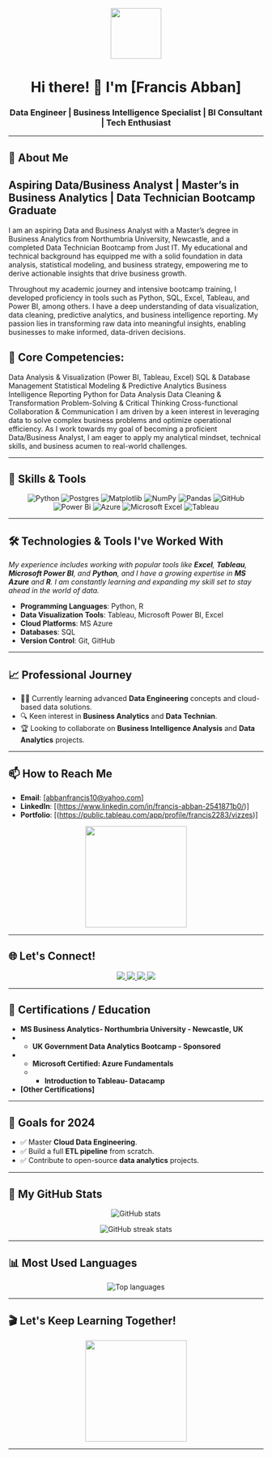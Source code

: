 <!-- **Welcome to my Hub **-->
<p align="center">
  <img src="https://media.giphy.com/media/26ufq9m6qk5wFxmnC/giphy.gif" width="100">
</p>

<h1 align="center">Hi there! 👋 I'm [Francis Abban] </h1>
<h3 align="center">Data Engineer | Business Intelligence Specialist | BI Consultant | Tech Enthusiast</h3>

---

## 🌟 About Me

## Aspiring Data/Business Analyst | Master’s in Business Analytics | Data Technician Bootcamp Graduate

I am an aspiring Data and Business Analyst with a Master’s degree in Business Analytics from Northumbria University, Newcastle, and a completed Data Technician Bootcamp from Just IT. My educational and technical background has equipped me with a solid foundation in data analysis, statistical modeling, and business strategy, empowering me to derive actionable insights that drive business growth.

Throughout my academic journey and intensive bootcamp training, I developed proficiency in tools such as Python, SQL, Excel, Tableau, and Power BI, among others. I have a deep understanding of data visualization, data cleaning, predictive analytics, and business intelligence reporting. My passion lies in transforming raw data into meaningful insights, enabling businesses to make informed, data-driven decisions.

## 🌟 Core Competencies:

Data Analysis & Visualization (Power BI, Tableau, Excel)
SQL & Database Management
Statistical Modeling & Predictive Analytics
Business Intelligence Reporting
Python for Data Analysis
Data Cleaning & Transformation
Problem-Solving & Critical Thinking
Cross-functional Collaboration & Communication
I am driven by a keen interest in leveraging data to solve complex business problems and optimize operational efficiency. As I work towards my goal of becoming a proficient Data/Business Analyst, I am eager to apply my analytical mindset, technical skills, and business acumen to real-world challenges.

---

## 💼 Skills & Tools

<div align="center">

![Python](https://img.shields.io/badge/python-3670A0?style=for-the-badge&logo=python&logoColor=ffdd54) ![Postgres](https://img.shields.io/badge/postgres-%23316192.svg?style=for-the-badge&logo=postgresql&logoColor=white) 
![Matplotlib](https://img.shields.io/badge/Matplotlib-%23ffffff.svg?style=for-the-badge&logo=Matplotlib&logoColor=black) ![NumPy](https://img.shields.io/badge/numpy-%23013243.svg?style=for-the-badge&logo=numpy&logoColor=white) 
![Pandas](https://img.shields.io/badge/pandas-%23150458.svg?style=for-the-badge&logo=pandas&logoColor=white) ![GitHub](https://img.shields.io/badge/github-%23121011.svg?style=for-the-badge&logo=github&logoColor=white) 
![Power Bi](https://img.shields.io/badge/power_bi-F2C811?style=for-the-badge&logo=powerbi&logoColor=black) ![Azure](https://img.shields.io/badge/azure-%230072C6.svg?style=for-the-badge&logo=microsoftazure&logoColor=white) 
![Microsoft Excel](https://img.shields.io/badge/Microsoft_Excel-217346?style=for-the-badge&logo=microsoft-excel&logoColor=white) ![Tableau](https://img.shields.io/badge/Tableau-E97627.svg?style=for-the-badge&logo=Tableau&logoColor=white)

</div>

---

## 🛠️ Technologies & Tools I've Worked With

_My experience includes working with popular tools like **Excel**, **Tableau**, **Microsoft Power BI**, and **Python**, and I have a growing expertise in **MS Azure** and **R**. I am constantly learning and expanding my skill set to stay ahead in the world of data._


- **Programming Languages**: Python, R
- **Data Visualization Tools**: Tableau, Microsoft Power BI, Excel
- **Cloud Platforms**: MS Azure
- **Databases**: SQL
- **Version Control**: Git, GitHub

---

## 📈 Professional Journey

- 🧑‍💻 Currently learning advanced **Data Engineering** concepts and cloud-based data solutions.
- 🔍 Keen interest in **Business Analytics** and **Data Technian**.
- 🏆 Looking to collaborate on **Business Intelligence Analysis** and **Data Analytics** projects.

---

## 📫 How to Reach Me

- **Email**: [abbanfrancis10@yahoo.com]
- **LinkedIn**: [(https://www.linkedin.com/in/francis-abban-2541871b0/)]
- **Portfolio**: [(https://public.tableau.com/app/profile/francis2283/vizzes)]

<p align="center">
  <img src="https://media.giphy.com/media/3o7btPCcdNniyf0ArS/giphy.gif" width="200">
</p>

---

## 🌐 Let's Connect!


<p align="center">
  <a href="https://www.linkedin.com/in/francis-abban-2541871b0/" target="_blank">
    <img src="https://img.shields.io/badge/LinkedIn-0077B5?style=for-the-badge&logo=linkedin&logoColor=white">
  </a>
  <a href="https://github.com/Francis-tech92" target="_blank">
    <img src="https://img.shields.io/badge/GitHub-181717?style=for-the-badge&logo=github&logoColor=white">
  </a>
  <a href="https://public.tableau.com/app/profile/francis2283/vizzes" target="_blank">
    <img src="https://img.shields.io/badge/Tableau-TableauPublic-FF6F00?style=for-the-badge&logo=tableau&logoColor=white">
  </a>
  <a href="mailto:abbanfrancis10@yahoo.com" target="_blank">
    <img src="https://img.shields.io/badge/Email-D14836?style=for-the-badge&logo=gmail&logoColor=white">
  </a>
</p>

---

## 🏅 Certifications / Education

- **MS Business Analytics- Northumbria University - Newcastle, UK**
- - **UK Government Data Analytics Bootcamp - Sponsored**
- - **Microsoft Certified: Azure Fundamentals**
  - - **Introduction to Tableau- Datacamp**
- **[Other Certifications]**

---

## 🎯 Goals for 2024

- ✅ Master **Cloud Data Engineering**.
- ✅ Build a full **ETL pipeline** from scratch.
- ✅ Contribute to open-source **data analytics** projects.

---

## 🚀 My GitHub Stats

<p align="center">
  <img src="https://github-readme-stats.vercel.app/api?username=YourUsername&show_icons=true&theme=radical" alt="GitHub stats">
</p>

<p align="center">
  <img src="https://github-readme-streak-stats.herokuapp.com/?user=YourUsername&theme=radical" alt="GitHub streak stats">
</p>

---

## 📊 Most Used Languages

<p align="center">
  <img src="https://github-readme-stats.vercel.app/api/top-langs/?username=YourUsername&layout=compact&theme=radical" alt="Top languages">
</p>

---

## 🎬 Let's Keep Learning Together!

<p align="center">
  <img src="https://media.giphy.com/media/LHZyixOnHwDDy/giphy.gif" width="200">
</p>

---

